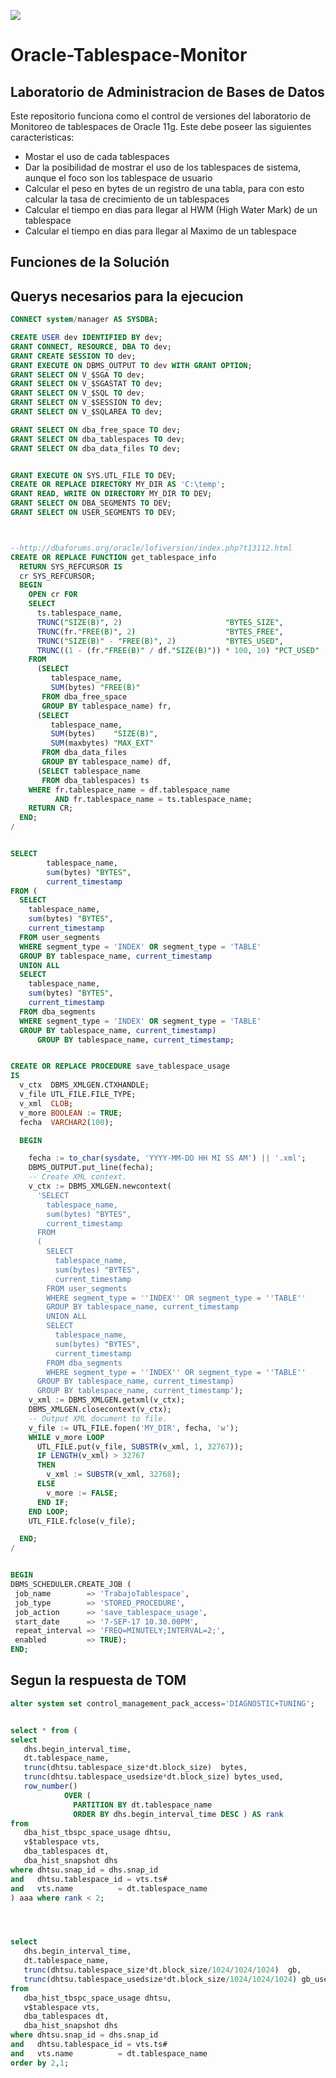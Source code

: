 ![](https://user-images.githubusercontent.com/13739520/30005364-3973b666-909e-11e7-96ad-e71a31234ed6.png)

# Oracle-Tablespace-Monitor

## Laboratorio de Administracion de Bases de Datos
Este repositorio funciona como el control de versiones del laboratorio de Monitoreo de tablespaces de Oracle 11g. Este debe poseer las siguientes caracteristicas:

- Mostar el uso de cada tablespaces
- Dar la posibilidad de mostrar el uso de los tablespaces de sistema, aunque el foco son los tablespace de usuario
- Calcular el peso en bytes de un registro de una tabla, para con esto calcular la tasa de crecimiento de un tablespaces
- Calcular el tiempo en dias para llegar al HWM (High Water Mark) de un tablespace
- Calcular el tiempo en dias para llegar al Maximo de un tablespace

## Funciones de la Solución



## Querys necesarios para la ejecucion

``` sql
CONNECT system/manager AS SYSDBA;

CREATE USER dev IDENTIFIED BY dev;
GRANT CONNECT, RESOURCE, DBA TO dev;
GRANT CREATE SESSION TO dev;
GRANT EXECUTE ON DBMS_OUTPUT TO dev WITH GRANT OPTION;
GRANT SELECT ON V_$SGA TO dev;
GRANT SELECT ON V_$SGASTAT TO dev;
GRANT SELECT ON V_$SQL TO dev;
GRANT SELECT ON V_$SESSION TO dev;
GRANT SELECT ON V_$SQLAREA TO dev;

GRANT SELECT ON dba_free_space TO dev;
GRANT SELECT ON dba_tablespaces TO dev;
GRANT SELECT ON dba_data_files TO dev;


GRANT EXECUTE ON SYS.UTL_FILE TO DEV;
CREATE OR REPLACE DIRECTORY MY_DIR AS 'C:\temp';
GRANT READ, WRITE ON DIRECTORY MY_DIR TO DEV;
GRANT SELECT ON DBA_SEGMENTS TO DEV;
GRANT SELECT ON USER_SEGMENTS TO DEV;



--http://dbaforums.org/oracle/lofiversion/index.php?t13112.html
CREATE OR REPLACE FUNCTION get_tablespace_info
  RETURN SYS_REFCURSOR IS
  cr SYS_REFCURSOR;
  BEGIN
    OPEN cr FOR
    SELECT
      ts.tablespace_name,
      TRUNC("SIZE(B)", 2)                       "BYTES_SIZE",
      TRUNC(fr."FREE(B)", 2)                    "BYTES_FREE",
      TRUNC("SIZE(B)" - "FREE(B)", 2)           "BYTES_USED",
      TRUNC((1 - (fr."FREE(B)" / df."SIZE(B)")) * 100, 10) "PCT_USED"
    FROM
      (SELECT
         tablespace_name,
         SUM(bytes) "FREE(B)"
       FROM dba_free_space
       GROUP BY tablespace_name) fr,
      (SELECT
         tablespace_name,
         SUM(bytes)    "SIZE(B)",
         SUM(maxbytes) "MAX_EXT"
       FROM dba_data_files
       GROUP BY tablespace_name) df,
      (SELECT tablespace_name
       FROM dba_tablespaces) ts
    WHERE fr.tablespace_name = df.tablespace_name
          AND fr.tablespace_name = ts.tablespace_name;
    RETURN CR;
  END;
/


SELECT
        tablespace_name,
        sum(bytes) "BYTES",
        current_timestamp
FROM (
  SELECT
    tablespace_name,
    sum(bytes) "BYTES",
    current_timestamp
  FROM user_segments
  WHERE segment_type = 'INDEX' OR segment_type = 'TABLE'
  GROUP BY tablespace_name, current_timestamp
  UNION ALL
  SELECT
    tablespace_name,
    sum(bytes) "BYTES",
    current_timestamp
  FROM dba_segments
  WHERE segment_type = 'INDEX' OR segment_type = 'TABLE'
  GROUP BY tablespace_name, current_timestamp)
      GROUP BY tablespace_name, current_timestamp;


CREATE OR REPLACE PROCEDURE save_tablespace_usage
IS
  v_ctx  DBMS_XMLGEN.CTXHANDLE;
  v_file UTL_FILE.FILE_TYPE;
  v_xml  CLOB;
  v_more BOOLEAN := TRUE;
  fecha  VARCHAR2(100);

  BEGIN

    fecha := to_char(sysdate, 'YYYY-MM-DD HH MI SS AM') || '.xml';
    DBMS_OUTPUT.put_line(fecha);
    -- Create XML context.
    v_ctx := DBMS_XMLGEN.newcontext(
      'SELECT
        tablespace_name,
        sum(bytes) "BYTES",
        current_timestamp
      FROM
      (
        SELECT
          tablespace_name,
          sum(bytes) "BYTES",
          current_timestamp
        FROM user_segments
        WHERE segment_type = ''INDEX'' OR segment_type = ''TABLE''
        GROUP BY tablespace_name, current_timestamp
        UNION ALL
        SELECT
          tablespace_name,
          sum(bytes) "BYTES",
          current_timestamp
        FROM dba_segments
        WHERE segment_type = ''INDEX'' OR segment_type = ''TABLE''
      GROUP BY tablespace_name, current_timestamp)
      GROUP BY tablespace_name, current_timestamp');
    v_xml := DBMS_XMLGEN.getxml(v_ctx);
    DBMS_XMLGEN.closecontext(v_ctx);
    -- Output XML document to file.
    v_file := UTL_FILE.fopen('MY_DIR', fecha, 'w');
    WHILE v_more LOOP
      UTL_FILE.put(v_file, SUBSTR(v_xml, 1, 32767));
      IF LENGTH(v_xml) > 32767
      THEN
        v_xml := SUBSTR(v_xml, 32768);
      ELSE
        v_more := FALSE;
      END IF;
    END LOOP;
    UTL_FILE.fclose(v_file);

  END;
/


BEGIN
DBMS_SCHEDULER.CREATE_JOB (
 job_name        => 'TrabajoTablespace',
 job_type        => 'STORED_PROCEDURE',
 job_action      => 'save_tablespace_usage',
 start_date      => '7-SEP-17 10.30.00PM',
 repeat_interval => 'FREQ=MINUTELY;INTERVAL=2;',
 enabled         => TRUE);
END;

```


## Segun la respuesta de TOM

``` sql
alter system set control_management_pack_access='DIAGNOSTIC+TUNING';


select * from (
select 
   dhs.begin_interval_time,
   dt.tablespace_name,
   trunc(dhtsu.tablespace_size*dt.block_size)  bytes,
   trunc(dhtsu.tablespace_usedsize*dt.block_size) bytes_used,
   row_number()
            OVER (
              PARTITION BY dt.tablespace_name
              ORDER BY dhs.begin_interval_time DESC ) AS rank
from
   dba_hist_tbspc_space_usage dhtsu,
   v$tablespace vts,
   dba_tablespaces dt,
   dba_hist_snapshot dhs
where dhtsu.snap_id = dhs.snap_id
and   dhtsu.tablespace_id = vts.ts#
and   vts.name          = dt.tablespace_name 
) aaa where rank < 2;




select 
   dhs.begin_interval_time,
   dt.tablespace_name,
   trunc(dhtsu.tablespace_size*dt.block_size/1024/1024/1024)  gb,
   trunc(dhtsu.tablespace_usedsize*dt.block_size/1024/1024/1024) gb_used
from
   dba_hist_tbspc_space_usage dhtsu,
   v$tablespace vts,
   dba_tablespaces dt,
   dba_hist_snapshot dhs
where dhtsu.snap_id = dhs.snap_id
and   dhtsu.tablespace_id = vts.ts#
and   vts.name          = dt.tablespace_name 
order by 2,1;



```
